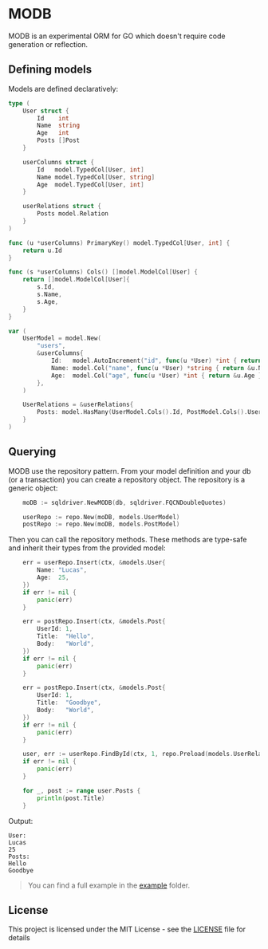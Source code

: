 # MODB

MODB is an experimental ORM for GO which doesn't require code generation or reflection.

## Defining models

Models are defined declaratively:

```go 
type (
	User struct {
		Id    int
		Name  string
		Age   int
		Posts []Post
	}

	userColumns struct {
		Id   model.TypedCol[User, int]
		Name model.TypedCol[User, string]
		Age  model.TypedCol[User, int]
	}

	userRelations struct {
		Posts model.Relation
	}
)

func (u *userColumns) PrimaryKey() model.TypedCol[User, int] {
	return u.Id
}

func (s *userColumns) Cols() []model.ModelCol[User] {
	return []model.ModelCol[User]{
		s.Id,
		s.Name,
		s.Age,
	}
}

var (
	UserModel = model.New(
		"users",
		&userColumns{
			Id:   model.AutoIncrement("id", func(u *User) *int { return &u.Id }),
			Name: model.Col("name", func(u *User) *string { return &u.Name }),
			Age:  model.Col("age", func(u *User) *int { return &u.Age }),
		},
	)

	UserRelations = &userRelations{
		Posts: model.HasMany(UserModel.Cols().Id, PostModel.Cols().UserId, func(u *User) *[]Post { return &u.Posts }),
	}
)
```


## Querying
MODB use the repository pattern. From your model definition and your db (or a transaction) you can create a repository object. The repository is a generic object:

```go
    moDB := sqldriver.NewMODB(db, sqldriver.FQCNDoubleQuotes)

    userRepo := repo.New(moDB, models.UserModel)
    postRepo := repo.New(moDB, models.PostModel)
```


Then you can call the repository methods. These methods are type-safe and inherit their types from the provided model:
```go
    err = userRepo.Insert(ctx, &models.User{
		Name: "Lucas",
		Age:  25,
	})
	if err != nil {
		panic(err)
	}

	err = postRepo.Insert(ctx, &models.Post{
		UserId: 1,
		Title:  "Hello",
		Body:   "World",
	})
	if err != nil {
		panic(err)
	}

	err = postRepo.Insert(ctx, &models.Post{
		UserId: 1,
		Title:  "Goodbye",
		Body:   "World",
	})
	if err != nil {
		panic(err)
	}

	user, err := userRepo.FindById(ctx, 1, repo.Preload(models.UserRelations.Posts))
	if err != nil {
		panic(err)
	}

	for _, post := range user.Posts {
		println(post.Title)
	}
```

Output:
```
User:
Lucas
25
Posts:
Hello
Goodbye
```


> You can find a full example in the [example](example) folder.


## License

This project is licensed under the MIT License - see the [LICENSE](LICENSE) file for details
